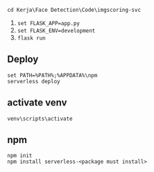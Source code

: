 ```
cd Kerja\Face Detection\Code\imgscoring-svc
```

1. `set FLASK_APP=app.py`
2. `set FLASK_ENV=development`
3. `flask run`

## Deploy

    set PATH=%PATH%;%APPDATA%\npm
    serverless deploy

## activate venv

    venv\scripts\activate

## npm 

    npm init 
    npm install serverless-<package must install>

    